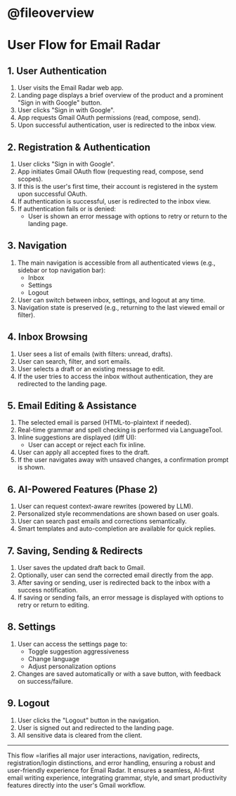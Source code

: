 # @fileoverview
# User Flow for Email Radar

## 1. User Authentication
1. User visits the Email Radar web app.
2. Landing page displays a brief overview of the product and a prominent "Sign in with Google" button.
2. User clicks "Sign in with Google".
3. App requests Gmail OAuth permissions (read, compose, send).
4. Upon successful authentication, user is redirected to the inbox view.

## 2. Registration & Authentication
1. User clicks "Sign in with Google".
2. App initiates Gmail OAuth flow (requesting read, compose, send scopes).
3. If this is the user's first time, their account is registered in the system upon successful OAuth.
4. If authentication is successful, user is redirected to the inbox view.
5. If authentication fails or is denied:
   - User is shown an error message with options to retry or return to the landing page.

## 3. Navigation
1. The main navigation is accessible from all authenticated views (e.g., sidebar or top navigation bar):
   - Inbox
   - Settings
   - Logout
2. User can switch between inbox, settings, and logout at any time.
3. Navigation state is preserved (e.g., returning to the last viewed email or filter).

## 4. Inbox Browsing
1. User sees a list of emails (with filters: unread, drafts).
2. User can search, filter, and sort emails.
3. User selects a draft or an existing message to edit.
4. If the user tries to access the inbox without authentication, they are redirected to the landing page.

## 5. Email Editing & Assistance
1. The selected email is parsed (HTML-to-plaintext if needed).
2. Real-time grammar and spell checking is performed via LanguageTool.
3. Inline suggestions are displayed (diff UI):
   - User can accept or reject each fix inline.
4. User can apply all accepted fixes to the draft.
5. If the user navigates away with unsaved changes, a confirmation prompt is shown.

## 6. AI-Powered Features (Phase 2)
1. User can request context-aware rewrites (powered by LLM).
2. Personalized style recommendations are shown based on user goals.
3. User can search past emails and corrections semantically.
4. Smart templates and auto-completion are available for quick replies.

## 7. Saving, Sending & Redirects
1. User saves the updated draft back to Gmail.
2. Optionally, user can send the corrected email directly from the app.
3. After saving or sending, user is redirected back to the inbox with a success notification.
4. If saving or sending fails, an error message is displayed with options to retry or return to editing.

## 8. Settings
1. User can access the settings page to:
   - Toggle suggestion aggressiveness
   - Change language
   - Adjust personalization options
2. Changes are saved automatically or with a save button, with feedback on success/failure.

## 9. Logout
1. User clicks the "Logout" button in the navigation.
2. User is signed out and redirected to the landing page.
3. All sensitive data is cleared from the client.

---

This flow =larifies all major user interactions, navigation, redirects, registration/login distinctions, and error handling, ensuring a robust and user-friendly experience for Email Radar. It ensures a seamless, AI-first email writing experience, integrating grammar, style, and smart productivity features directly into the user's Gmail workflow.
